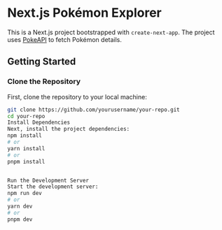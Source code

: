 # Next.js Pokémon Explorer

This is a Next.js project bootstrapped with `create-next-app`. The project uses [PokeAPI](https://pokeapi.co) to fetch Pokémon details.

## Getting Started

### Clone the Repository

First, clone the repository to your local machine:

```bash
git clone https://github.com/yourusername/your-repo.git
cd your-repo
Install Dependencies
Next, install the project dependencies:
npm install
# or
yarn install
# or
pnpm install


Run the Development Server
Start the development server:
npm run dev
# or
yarn dev
# or
pnpm dev
